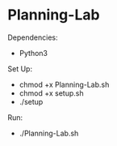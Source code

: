 # Planning-Lab
Dependencies:
  * Python3

Set Up:
  * chmod +x Planning-Lab.sh
  * chmod +x setup.sh
  * ./setup

Run:
  * ./Planning-Lab.sh
